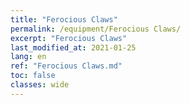 ```yaml
---
title: "Ferocious Claws"
permalink: /equipment/Ferocious Claws/
excerpt: "Ferocious Claws"
last_modified_at: 2021-01-25
lang: en
ref: "Ferocious Claws.md"
toc: false
classes: wide
---
```


